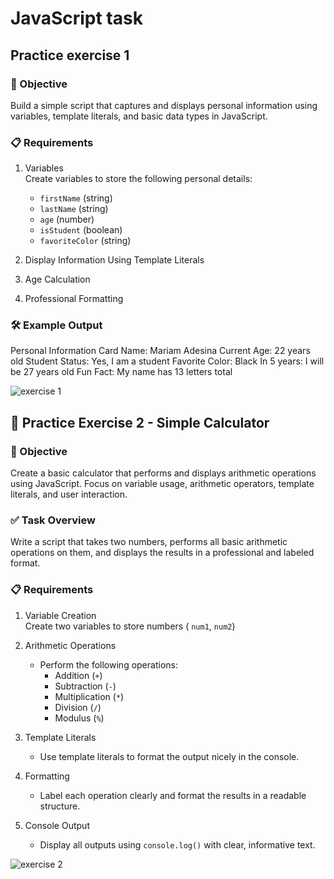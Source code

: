 # JavaScript task 

##  Practice exercise 1
### 📌 Objective

Build a simple script that captures and displays personal information using variables, template literals, and basic data types in JavaScript.

### 📋 Requirements

1. Variables  
   Create variables to store the following personal details:
   - `firstName` (string)
   - `lastName` (string)
   - `age` (number)
   - `isStudent` (boolean)
   - `favoriteColor` (string)

2. Display Information Using Template Literals  
3. Age Calculation  
4. Professional Formatting 
   

### 🛠️ Example Output
Personal Information Card
Name: Mariam Adesina
Current Age: 22 years old
Student Status: Yes, I am a student
Favorite Color: Black
In 5 years: I will be 27 years old
Fun Fact: My name has 13 letters total

![exercise 1](https://github.com/user-attachments/assets/2a71635f-d05c-45f3-8ceb-9a1f8c5ea64d)




## 🎯 Practice Exercise 2 - Simple Calculator

### 📌 Objective
Create a basic calculator that performs and displays arithmetic operations using JavaScript. Focus on variable usage, arithmetic operators, template literals, and user interaction.

### ✅ Task Overview
Write a script that takes two numbers, performs all basic arithmetic operations on them, and displays the results in a professional and labeled format.


### 📋 Requirements
1. Variable Creation  
 Create two variables to store numbers ( `num1`, `num2`)

2. Arithmetic Operations 
   - Perform the following operations:
     - Addition (`+`)
     - Subtraction (`-`)
     - Multiplication (`*`)
     - Division (`/`)
     - Modulus (`%`)

3. Template Literals  
   - Use template literals to format the output nicely in the console.

4. Formatting  
   - Label each operation clearly and format the results in a readable structure.

5. Console Output 
   - Display all outputs using `console.log()` with clear, informative text.

![exercise 2]("https://github.com/user-attachments/assets/6e5a0c58-c994-47e9-a0c9-103eb6c18484")



